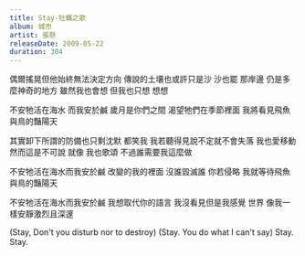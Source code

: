 ```yaml
---
title: Stay-牡蠣之歌
album: 城市
artist: 張懸
releaseDate: 2009-05-22
duration: 304
---
```

偶爾搖晃但他始終無法決定方向
傳說的土壤也或許只是沙
沙也罷 那岸邊 仍是多麼神奇的地方
雖然我也會想 但我也只想 想想

不安牠活在海水 而我安於鹹
歲月是你們之間
渴望牠們在季節裡面
我將看見飛魚與鳥的豔陽天

其實卸下所謂的防備也只剩沈默
都笑我 我若聽得見說不定就不會失落
我也愛移動 然而這是不可說 就像
我也歌頌 不過誰需要我這麼做

不安牠活在海水而我安於鹹
改變的我的裡面
沒誰毀滅誰 你若侵略
我就等待飛魚與鳥的豔陽天

不安牠活在海水而我安於鹹
我想取代你的語言
我沒看見但是我感覺
世界 像我一樣安靜激烈且深邃

(Stay, Don't you disturb nor to destroy)
(Stay. You do what I can't say)
Stay.
Stay.